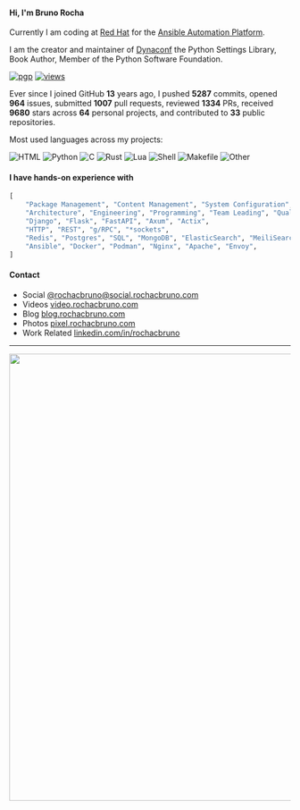 #### Hi, I'm **Bruno Rocha**

Currently I am coding at [Red Hat](https://redhat.com) for the [Ansible Automation Platform](https://ansible.com).

I am the creator and maintainer of [Dynaconf](https://dynaconf.com) the Python Settings Library,
Book Author, Member of the Python Software Foundation.

[![pgp](https://img.shields.io/badge/pgp-E24F121A3F9DAC02E7FB1885AB110BDC10ED0A39-313131?style=flat&labelColor=545454&color=313131)](https://keyoxide.org/E24F121A3F9DAC02E7FB1885AB110BDC10ED0A39) [![views](https://komarev.com/ghpvc/?username=rochacbruno&style=flat&color=313131&label=views&abbreviated=true)](https://github.com/rochacbruno)

<!-- p align="left"> <img src="https://komarev.com/ghpvc/?username=rochacbruno" alt="rochacbruno" /> </p -->

Ever since I joined GitHub **13** years ago, I pushed **5287** commits, opened **964** issues, submitted **1007** pull requests, reviewed **1334** PRs, received **9680** stars across **64** personal projects, and contributed to **33** public repositories.

<!-- Counting Dynaconf + Flasgger + Quokka starts above -->

Most used languages across my projects:

![HTML](https://img.shields.io/static/v1?style=flat-square&label=%E2%A0%80&color=555&labelColor=%23e34c26&message=HTML%EF%B8%B149.1%25)
![Python](https://img.shields.io/static/v1?style=flat-square&label=%E2%A0%80&color=555&labelColor=%233572A5&message=Python%EF%B8%B122.7%25)
![C](https://img.shields.io/static/v1?style=flat-square&label=%E2%A0%80&color=555&labelColor=%23555555&message=C%EF%B8%B114.2%25)
![Rust](https://img.shields.io/static/v1?style=flat-square&label=%E2%A0%80&color=555&labelColor=%23dea584&message=Rust%EF%B8%B13.8%25)
![Lua](https://img.shields.io/static/v1?style=flat-square&label=%E2%A0%80&color=555&labelColor=%23000080&message=Lua%EF%B8%B13.8%25)
![Shell](https://img.shields.io/static/v1?style=flat-square&label=%E2%A0%80&color=555&labelColor=%2389e051&message=Shell%EF%B8%B13.4%25)
![Makefile](https://img.shields.io/static/v1?style=flat-square&label=%E2%A0%80&color=555&labelColor=%23427819&message=Makefile%EF%B8%B11.4%25)
![Other](https://img.shields.io/static/v1?style=flat-square&label=%E2%A0%80&color=555&labelColor=%23ededed&message=Other%EF%B8%B11.3%25)

#### I have hands-on experience with

```python
[
    "Package Management", "Content Management", "System Configuration", "Distributed Systems", "Event Driven",
    "Architecture", "Engineering", "Programming", "Team Leading", "Quality Engineering",
    "Django", "Flask", "FastAPI", "Axum", "Actix",
    "HTTP", "REST", "g/RPC", "*sockets",
    "Redis", "Postgres", "SQL", "MongoDB", "ElasticSearch", "MeiliSearch", "etcd", "vault",
    "Ansible", "Docker", "Podman", "Nginx", "Apache", "Envoy",
]
```

#### Contact

- Social [@rochacbruno@social.rochacbruno.com](https://social.rochacbruno.com/@rochacbruno)
- Videos [video.rochacbruno.com](https://video.rochacbruno.com)
- Blog [blog.rochacbruno.com](https://blog.rochacbruno.com)
- Photos [pixel.rochacbruno.com](https://pixel.rochacbruno.com)
- Work Related [linkedin.com/in/rochacbruno](https://linkedin.com/in/rochacbruno)

---

<!--  <img src="https://cr-ss-service.azurewebsites.net/api/ScreenShot?widget=summary&username=rochacbruno&show-avatar=false" width="800" />  -->


<img src="https://cr-skills-chart-widget.azurewebsites.net/api/api?username=rochacbruno&skills=python,rust,shell,lua,html,javascript" width="800" />

